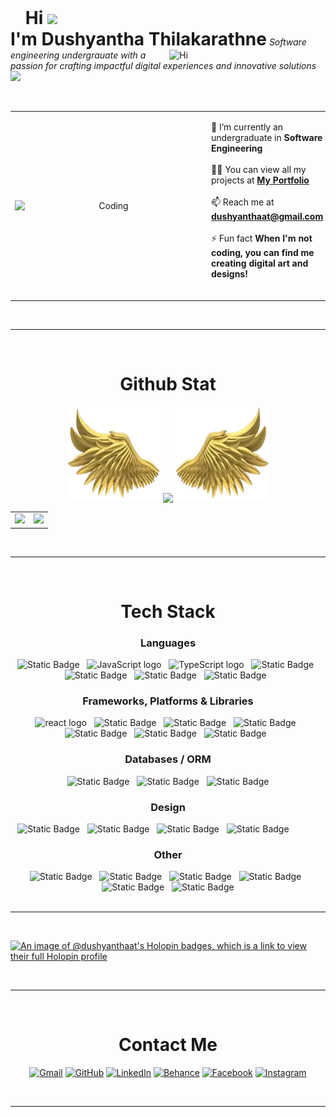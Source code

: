<!-- heading-->
<div id="user-content-toc" style="display: inline">
  <ul align="left" style="display: inline">
    <summary style="display: inline"><h1 style="display: inline">Hi <img src="https://media.giphy.com/media/hvRJCLFzcasrR4ia7z/giphy.gif" width="35"> <br>I'm Dushyantha Thilakarathne</h1>
      <img align="right" alt="Hi" width="250" src="https://cdn.dribbble.com/users/1277312/screenshots/14733298/media/39b1045e593737587dd60e42c8422d1f.gif" ></summary>
      <span><i>Software engineering undergrauate with a passion for crafting impactful digital experiences and innovative solutions</i></span>
  </ul>
  <img src="https://user-images.githubusercontent.com/73097560/115834477-dbab4500-a447-11eb-908a-139a6edaec5c.gif" style="margin : 0"> 
</div>

<p>
</br>
<table align="center">
<tr border="none">
<td align="left"> 
  <a target="_blank" align="center">
    <img align="left" alt="Coding" width="300" src="https://i.pinimg.com/originals/81/17/8b/81178b47a8598f0c81c4799f2cdd4057.gif" >
  </a> 
</td>
<td width="90%" align="left">
  
  🌱 I’m currently an undergraduate in **Software Engineering** </br> </br>
  👨‍💻 You can view all my projects at **[My Portfolio](https://dushyantha-thilakarathne.vercel.app/)** </br></br>
  📫 Reach me at **dushyanthaat@gmail.com** </br></br>
  ⚡ Fun fact **When I'm not coding, you can find me creating digital art and designs!**
  </br> </br>
</td>
</tr>
</table>
</br>
</p>

--- 

<div id="user-content-toc" style="display: inline">
  <ul align="center" style="display: inline">
    <summary style="display: inline"><h1 align="center">Github Stat</h1></summary>
  </ul>
</div>

<p align="center">
  <img height="150" width="150" src="https://github.com/GovindSingh9447/GovindSingh9447/blob/main/WEBP/left.webp">
  <img align="center" src="https://github-readme-streak-stats.herokuapp.com?user=DushyanthaAT&theme=dark"/>
  <img height="150" width="150" src="https://github.com/GovindSingh9447/GovindSingh9447/blob/main/WEBP/right.webp">
</p>

<p>
<table align="center">
<tr border="none">
<td align="left"> 
  <img src="https://github-readme-stats.vercel.app/api?username=DushyanthaAT&count_private=true&show_icons=true&&theme=dark&include_all_commits=true" height="200">
</td>
<td align="left">
<img src="https://github-readme-stats.vercel.app/api/top-langs/?username=DushyanthaAT&layout=compact&hide=TSQL&theme=dark" height="200">
</td>
</tr>
</table>
</p>
</br>

--- 

<div id="user-content-toc" style="display: inline">
  <ul align="center" style="display: inline">
    <summary style="display: inline"><h1 align="center">Tech Stack</h1></summary>
  </ul>
</div>

<h3 align="center">Languages</h3>
<div align="center">
  <span><img alt="Static Badge" src="https://img.shields.io/badge/C%23-323330?style=for-the-badge&logo=cplusplus&logoColor=%239b4993"></span>
  &nbsp;
  <span><img src="https://img.shields.io/badge/JavaScript-323330?style=for-the-badge&logo=javascript&logoColor=F7DF1E" alt="JavaScript logo" title="JavaScript" /></span>
  &nbsp;
  <span><img src="https://img.shields.io/badge/typescript-323330?style=for-the-badge&logo=typescript" alt="TypeScript logo" title="TypeScript" /></span>
  &nbsp;
  <span><img alt="Static Badge" src="https://img.shields.io/badge/dart-323330?style=for-the-badge&logo=dart&logoColor=%2300A758"></span>
  &nbsp;
  <span><img alt="Static Badge" src="https://img.shields.io/badge/dart-323330?style=for-the-badge&logo=dart&logoColor=%2300A758"></span>
  &nbsp;
  <span><img alt="Static Badge" src="https://img.shields.io/badge/html-323330?style=for-the-badge&logo=html5"></span>
  &nbsp;
  <span><img alt="Static Badge" src="https://img.shields.io/badge/css-323330?style=for-the-badge&logo=css3&logoColor=%231572B6"></span>
  &nbsp;
</div>

<h3 align="center">Frameworks, Platforms & Libraries</h3>
<div align="center">
  <span><img src="https://img.shields.io/badge/react-323330?style=for-the-badge&logo=react" alt="react logo" title="react" /></span>
  &nbsp;
  <span><img alt="Static Badge" src="https://img.shields.io/badge/redux-323330?style=for-the-badge&logo=redux&logoColor=%23764ABC"></span>
  &nbsp;
  <span><img alt="Static Badge" src="https://img.shields.io/badge/flutter-323330?style=for-the-badge&logo=flutter&logoColor=%230175C2"></span>
  &nbsp;  
  <span><img alt="Static Badge" src="https://img.shields.io/badge/tailwindcss-323330?style=for-the-badge&logo=tailwindcss"></span>
  &nbsp;
  <span><img alt="Static Badge" src="https://img.shields.io/badge/mui-323330?style=for-the-badge&logo=mui&logoColor=%23007FFF"></span>
  &nbsp;
  <span><img alt="Static Badge" src="https://img.shields.io/badge/nodedotjs-323330?style=for-the-badge&logo=nodedotjs&logoColor=%235FA04E"></span>
  &nbsp;
  <span><img alt="Static Badge" src="https://img.shields.io/badge/expressJS-323330?style=for-the-badge&logo=express&logoColor=%23ffffff"></span>
  &nbsp;
</div>

<h3 align="center">Databases / ORM</h3>
<div align="center">
  <span><img alt="Static Badge" src="https://img.shields.io/badge/mongodb-323330?style=for-the-badge&logo=mongodb&logoColor=%2347A248"></span>
  &nbsp;
  <span><img alt="Static Badge" src="https://img.shields.io/badge/mysql-323330?style=for-the-badge&logo=mysql&logoColor=%234ea6ff"></span>
  &nbsp;
  <span><img alt="Static Badge" src="https://img.shields.io/badge/firebase-323330?style=for-the-badge&logo=firebase&logoColor=%23DD2C00"></span>
</div>

<h3 align="center">Design</h3>
<div align="center">
  <span><img alt="Static Badge" src="https://img.shields.io/badge/adobexd-323330?style=for-the-badge&logo=adobexd&logoColor=%23FF61F6"></span>
  &nbsp;
  <span><img alt="Static Badge" src="https://img.shields.io/badge/figma-323330?style=for-the-badge&logo=figma&logoColor=%23F24E1E"></span>
  &nbsp;
  <span><img alt="Static Badge" src="https://img.shields.io/badge/photoshop-323330?style=for-the-badge&logo=adobephotoshop&logoColor=%2331A8FF"></span>
  &nbsp;
  <span><img alt="Static Badge" src="https://img.shields.io/badge/illustrator-323330?style=for-the-badge&logo=adobeillustrator&logoColor=%23FF9A00"></span>
  &nbsp;
  <span></span>
  &nbsp;
  <span></span>
  &nbsp;
  <span></span>
  &nbsp;
  <span></span>
  &nbsp;
  <span></span>
  &nbsp;
</div>

<h3 align="center">Other</h3>
<div align="center">
  <span><img alt="Static Badge" src="https://img.shields.io/badge/docker-323330?style=for-the-badge&logo=docker&logoColor=%232496ED"></span>
  &nbsp;
  <span><img alt="Static Badge" src="https://img.shields.io/badge/unity-323330?style=for-the-badge&logo=unity&logoColor=%23FFFFFF"></span>
  &nbsp;
  <span><img alt="Static Badge" src="https://img.shields.io/badge/git-323330?style=for-the-badge&logo=git&logoColor=%23F05032"></span>
  &nbsp;
  <span><img alt="Static Badge" src="https://img.shields.io/badge/github-323330?style=for-the-badge&logo=github&logoColor=ffffff"></span>
  &nbsp;
  <span><img alt="Static Badge" src="https://img.shields.io/badge/cisco-323330?style=for-the-badge&logo=cisco&logoColor=%231BA0D7"></span>
  &nbsp;
  <span><img alt="Static Badge" src="https://img.shields.io/badge/jira-323330?style=for-the-badge&logo=jira&logoColor=%230052CC"></span>
</div>
<br>

--- 

</br>

[![An image of @dushyanthaat's Holopin badges, which is a link to view their full Holopin profile](https://holopin.me/dushyanthaat)](https://holopin.io/@dushyanthaat)

</br>

--- 

<div id="user-content-toc" style="display: inline">
  <ul align="center" style="display: inline">
    <summary style="display: inline"><h1 align="center">Contact Me</h1></summary>
  </ul>
</div>

<p align="center">
	<a href="mailto:dushyanthaat@gmail.com"><img src="https://img.icons8.com/bubbles/50/000000/gmail.png" alt="Gmail"/></a>
	<a href="https://github.com/DushyanthaAT"><img src="https://img.icons8.com/bubbles/50/000000/github.png" alt="GitHub"/></a>
	<a href="https://linkedin.com/in/dushyantha-thilakarathne"><img src="https://img.icons8.com/bubbles/50/000000/linkedin.png" alt="LinkedIn"/></a>
	<a href="https://www.behance.net/dushyanthilaka"><img src="https://img.icons8.com/bubbles/50/000000/behance.png" alt="Behance"/></a>
	<a href="https://www.facebook.com/dushyantha.tilakarathne"><img src="https://img.icons8.com/bubbles/50/000000/facebook-new.png" alt="Facebook"/></a>
	<a href="https://www.instagram.com/_dush.yan.tha_/?hl=en"><img src="https://img.icons8.com/bubbles/50/000000/instagram.png" alt="Instagram"/></a>	
</p>
</br>

--- 
